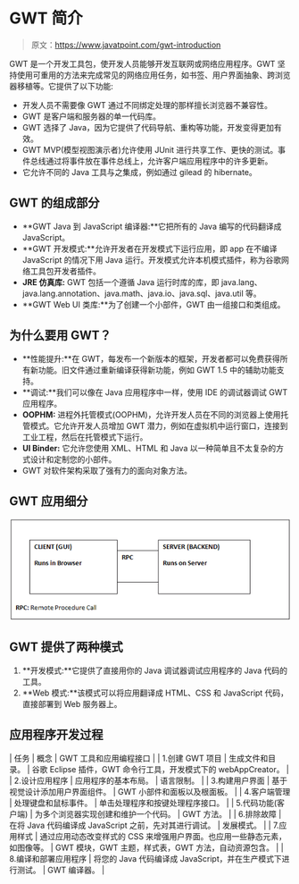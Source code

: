 # GWT 简介

> 原文：<https://www.javatpoint.com/gwt-introduction>

GWT 是一个开发工具包，使开发人员能够开发互联网或网络应用程序。GWT 坚持使用可重用的方法来完成常见的网络应用任务，如书签、用户界面抽象、跨浏览器移植等。它提供了以下功能:

*   开发人员不需要像 GWT 通过不同绑定处理的那样擅长浏览器不兼容性。
*   GWT 是客户端和服务器的单一代码库。
*   GWT 选择了 Java，因为它提供了代码导航、重构等功能，开发变得更加有效。
*   GWT MVP(模型视图演示者)允许使用 JUnit 进行共享工作、更快的测试。事件总线通过将事件放在事件总线上，允许客户端应用程序中的许多更新。
*   它允许不同的 Java 工具与之集成，例如通过 gilead 的 hibernate。

## GWT 的组成部分

*   **GWT Java 到 JavaScript 编译器:**它把所有的 Java 编写的代码翻译成 JavaScript。
*   **GWT 开发模式:**允许开发者在开发模式下运行应用，即 app 在不编译 JavaScript 的情况下用 Java 运行。开发模式允许本机模式插件，称为谷歌网络工具包开发者插件。
*   **JRE 仿真库:** GWT 包括一个遵循 Java 运行时库的库，即 java.lang、java.lang.annotation、java.math、java.io、java.sql、java.util 等。
*   **GWT Web UI 类库:**为了创建一个小部件，GWT 由一组接口和类组成。

## 为什么要用 GWT？

*   **性能提升:**在 GWT，每发布一个新版本的框架，开发者都可以免费获得所有新功能。旧文件通过重新编译获得新功能，例如 GWT 1.5 中的辅助功能支持。
*   **调试:**我们可以像在 Java 应用程序中一样，使用 IDE 的调试器调试 GWT 应用程序。
*   **OOPHM:** 进程外托管模式(OOPHM)，允许开发人员在不同的浏览器上使用托管模式。它允许开发人员增加 GWT 潜力，例如在虚拟机中运行窗口，连接到工业工程，然后在托管模式下运行。
*   **UI Binder:** 它允许您使用 XML、HTML 和 Java 以一种简单且不太复杂的方式设计和定制您的小部件。
*   GWT 对软件架构采取了强有力的面向对象方法。

## GWT 应用细分

![GWT Introduction ](img/46a8a45fb18d6ca4e131237aab482794.png)

## GWT 提供了两种模式

1.  **开发模式:**它提供了直接用你的 Java 调试器调试应用程序的 Java 代码的工具。
2.  **Web 模式:**该模式可以将应用翻译成 HTML、CSS 和 JavaScript 代码，直接部署到 Web 服务器上。

## 应用程序开发过程

| 任务 | 概念 | GWT 工具和应用编程接口 |
| 1.创建 GWT 项目 | 生成文件和目录。 | 谷歌 Eclipse 插件，GWT 命令行工具，开发模式下的 webAppCreator。 |
| 2.设计应用程序 | 应用程序的基本布局。 | 语言限制。 |
| 3.构建用户界面 | 基于视觉设计添加用户界面组件。 | GWT 小部件和面板以及根面板。 |
| 4.客户端管理 | 处理键盘和鼠标事件。 | 单击处理程序和按键处理程序接口。 |
| 5.代码功能(客户端) | 为多个浏览器实现创建和维护一个代码。 | GWT 方法。 |
| 6.排除故障 | 在将 Java 代码编译成 JavaScript 之前，先对其进行调试。 | 发展模式。 |
| 7.应用样式 | 通过应用动态改变样式的 CSS 来增强用户界面。也应用一些静态元素，如图像等。 | GWT 模块，GWT 主题，样式表，GWT 方法，自动资源包含。 |
| 8.编译和部署应用程序 | 将您的 Java 代码编译成 JavaScript，并在生产模式下进行测试。 | GWT 编译器。 |